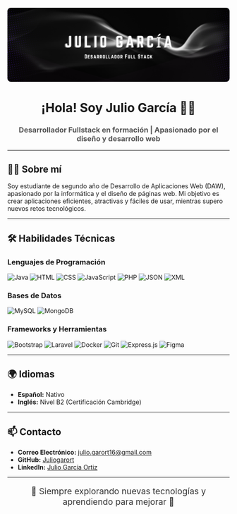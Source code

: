 <!-- Banner -->
<p align="center">
  <img src="JulioGarcía.png" alt="Banner_JGO" style="max-width: 100%; height: auto; border-radius: 8px;">
</p>

<h1 align="center">¡Hola! Soy Julio García 🖖🏼</h1>
<h3 align="center" style="color: #555;">Desarrollador Fullstack en formación | Apasionado por el diseño y desarrollo web</h3>

---

## 👨‍💻 Sobre mí
Soy estudiante de segundo año de Desarrollo de Aplicaciones Web (DAW), apasionado por la informática y el diseño de páginas web. Mi objetivo es crear aplicaciones eficientes, atractivas y fáciles de usar, mientras supero nuevos retos tecnológicos.

---

## 🛠️ Habilidades Técnicas

### Lenguajes de Programación
<p>
  <img src="https://img.shields.io/badge/Java-007396?style=flat&logo=java&logoColor=white" alt="Java">
  <img src="https://img.shields.io/badge/HTML5-E34F26?style=flat&logo=html5&logoColor=white" alt="HTML">
  <img src="https://img.shields.io/badge/CSS3-1572B6?style=flat&logo=css3&logoColor=white" alt="CSS">
  <img src="https://img.shields.io/badge/JavaScript-F7DF1E?style=flat&logo=javascript&logoColor=black" alt="JavaScript">
  <img src="https://img.shields.io/badge/PHP-777BB4?style=flat&logo=php&logoColor=white" alt="PHP">
  <img src="https://img.shields.io/badge/JSON-000000?style=flat&logo=json&logoColor=white" alt="JSON">
  <img src="https://img.shields.io/badge/XML-8A2BE2?style=flat&logo=xml&logoColor=white" alt="XML">
</p>

### Bases de Datos
<p>
  <img src="https://img.shields.io/badge/MySQL-4479A1?style=flat&logo=mysql&logoColor=white" alt="MySQL">
  <img src="https://img.shields.io/badge/MongoDB-47A248?style=flat&logo=mongodb&logoColor=white" alt="MongoDB">
</p>

### Frameworks y Herramientas
<p>
  <img src="https://img.shields.io/badge/Bootstrap-7952B3?style=flat&logo=bootstrap&logoColor=white" alt="Bootstrap">
  <img src="https://img.shields.io/badge/Laravel-FF2D20?style=flat&logo=laravel&logoColor=white" alt="Laravel">
  <img src="https://img.shields.io/badge/Docker-2496ED?style=flat&logo=docker&logoColor=white" alt="Docker">
  <img src="https://img.shields.io/badge/Git-F05032?style=flat&logo=git&logoColor=white" alt="Git">
  <img src="https://img.shields.io/badge/Express.js-000000?style=flat&logo=express&logoColor=white" alt="Express.js">
  <img src="https://img.shields.io/badge/Figma-F24E1E?style=flat&logo=figma&logoColor=white" alt="Figma">
</p>

---

## 🌍 Idiomas
- **Español:** Nativo  
- **Inglés:** Nivel B2 (Certificación Cambridge)

---

## 📫 Contacto
- **Correo Electrónico:** [julio.garort16@gmail.com](mailto:julio.garort16@gmail.com)  
- **GitHub:** [Juliogarort](https://github.com/Juliogarort)  
- **LinkedIn:** [Julio García Ortiz](https://www.linkedin.com/in/julio-garc%C3%ADa-ortiz-742012237/)  

---

<p align="center" style="font-size: 1.2rem; color: #333;">
  🚀 Siempre explorando nuevas tecnologías y aprendiendo para mejorar 🌟
</p>
